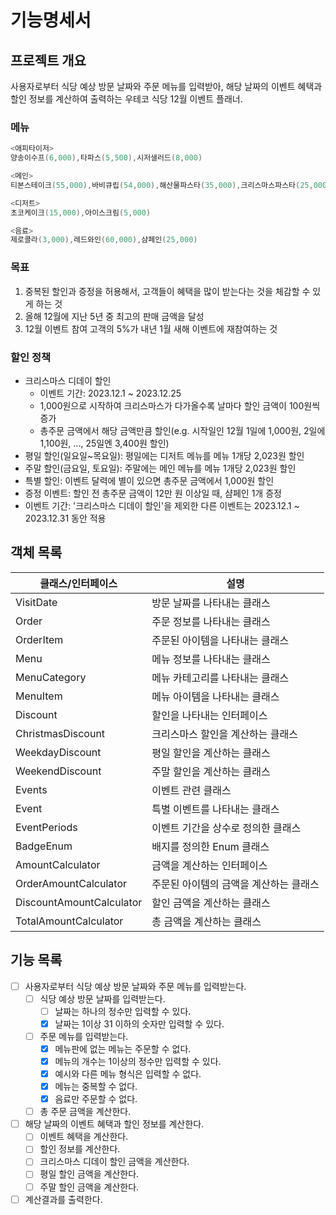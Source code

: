 # 기능명세서

## 프로젝트 개요

사용자로부터 식당 예상 방문 날짜와 주문 메뉴를 입력받아, 해당 날짜의 이벤트 혜택과 할인 정보를 계산하여 출력하는 우테코 식당 12월 이벤트 플래너.

### 메뉴

```java
<애피타이저>
양송이수프(6,000),타파스(5,500),시저샐러드(8,000)

<메인>
티본스테이크(55,000),바비큐립(54,000),해산물파스타(35,000),크리스마스파스타(25,000)

<디저트>
초코케이크(15,000),아이스크림(5,000)

<음료>
제로콜라(3,000),레드와인(60,000),샴페인(25,000)
```

### 목표

1. 중복된 할인과 증정을 허용해서, 고객들이 혜택을 많이 받는다는 것을 체감할 수 있게 하는 것
2. 올해 12월에 지난 5년 중 최고의 판매 금액을 달성
3. 12월 이벤트 참여 고객의 5%가 내년 1월 새해 이벤트에 재참여하는 것

### 할인 정책

- 크리스마스 디데이 할인
    - 이벤트 기간: 2023.12.1 ~ 2023.12.25
    - 1,000원으로 시작하여 크리스마스가 다가올수록 날마다 할인 금액이 100원씩 증가
    - 총주문 금액에서 해당 금액만큼 할인(e.g. 시작일인 12월 1일에 1,000원, 2일에 1,100원, ..., 25일엔 3,400원 할인)
- 평일 할인(일요일~목요일): 평일에는 디저트 메뉴를 메뉴 1개당 2,023원 할인
- 주말 할인(금요일, 토요일): 주말에는 메인 메뉴를 메뉴 1개당 2,023원 할인
- 특별 할인: 이벤트 달력에 별이 있으면 총주문 금액에서 1,000원 할인
- 증정 이벤트: 할인 전 총주문 금액이 12만 원 이상일 때, 샴페인 1개 증정
- 이벤트 기간: '크리스마스 디데이 할인'을 제외한 다른 이벤트는 2023.12.1 ~ 2023.12.31 동안 적용

## 객체 목록

<table>
  <thead>
    <tr>
      <th>클래스/인터페이스</th>
      <th>설명</th>
    </tr>
  </thead>
  <tbody>
    <tr>
      <td>VisitDate</td>
      <td>방문 날짜를 나타내는 클래스</td>
    </tr>
    <tr>
      <td>Order</td>
      <td>주문 정보를 나타내는 클래스</td>
    </tr>
    <tr>
      <td>OrderItem</td>
      <td>주문된 아이템을 나타내는 클래스</td>
    </tr>
    <tr>
      <td>Menu</td>
      <td>메뉴 정보를 나타내는 클래스</td>
    </tr>
    <tr>
      <td>MenuCategory</td>
      <td>메뉴 카테고리를 나타내는 클래스</td>
    </tr>
    <tr>
      <td>MenuItem</td>
      <td>메뉴 아이템을 나타내는 클래스</td>
    </tr>
    <tr>
      <td>Discount</td>
      <td>할인을 나타내는 인터페이스</td>
    </tr>
    <tr>
      <td>ChristmasDiscount</td>
      <td>크리스마스 할인을 계산하는 클래스</td>
    </tr>
    <tr>
      <td>WeekdayDiscount</td>
      <td>평일 할인을 계산하는 클래스</td>
    </tr>
    <tr>
      <td>WeekendDiscount</td>
      <td>주말 할인을 계산하는 클래스</td>
    </tr>
    <tr>
      <td>Events</td>
      <td>이벤트 관련 클래스</td>
    </tr>
    <tr>
      <td>Event</td>
      <td>특별 이벤트를 나타내는 클래스</td>
    </tr>
    <tr>
      <td>EventPeriods</td>
      <td>이벤트 기간을 상수로 정의한 클래스</td>
    </tr>
    <tr>
      <td>BadgeEnum</td>
      <td>배지를 정의한 Enum 클래스</td>
    </tr>
    <tr>
      <td>AmountCalculator</td>
      <td>금액을 계산하는 인터페이스</td>
    </tr>
    <tr>
      <td>OrderAmountCalculator</td>
      <td>주문된 아이템의 금액을 계산하는 클래스</td>
    </tr>
    <tr>
      <td>DiscountAmountCalculator</td>
      <td>할인 금액을 계산하는 클래스</td>
    </tr>
    <tr>
      <td>TotalAmountCalculator</td>
      <td>총 금액을 계산하는 클래스</td>
    </tr>
  </tbody>
</table>

## 기능 목록

- [ ]  사용자로부터 식당 예상 방문 날짜와 주문 메뉴를 입력받는다.
    - [ ]  식당 예상 방문 날짜를 입력받는다.
        - [ ]  날짜는 하나의 정수만 입력할 수 있다.
        - [X]  날짜는 1이상 31 이하의 숫자만 입력할 수 있다.
    - [ ]  주문 메뉴를 입력받는다.
        - [X]  메뉴판에 없는 메뉴는 주문할 수 없다.
        - [X]  메뉴의 개수는 1이상의 정수만 입력할 수 있다.
        - [X]  예시와 다른 메뉴 형식은 입력할 수 없다.
        - [X]  메뉴는 중복할 수 없다.
        - [X]  음료만 주문할 수 없다.
    - [ ] 총 주문 금액을 계산한다.
- [ ]  해당 날짜의 이벤트 혜택과 할인 정보를 계산한다.
    - [ ]  이벤트 혜택을 계산한다.
    - [ ]  할인 정보를 계산한다.
    - [ ]  크리스마스 디데이 할인 금액을 계산한다.
    - [ ]  평일 할인 금액을 계산한다.
    - [ ]  주말 할인 금액을 계산한다.
- [ ]  계산결과를 출력한다.